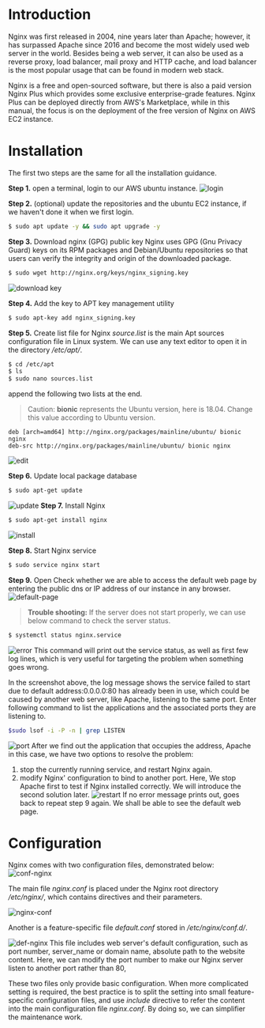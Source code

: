 # Introduction
Nginx was first released in 2004, nine years later than Apache; however, it has surpassed Apache since 2016 and become the most widely used web server in the world. Besides being a web server, it can also be used as a reverse proxy, load balancer, mail proxy and HTTP cache, and load balancer is the most popular usage that can be found in modern web stack. 

Nginx is a free and open-sourced software, but there is also a paid version Nginx Plus which provides some exclusive enterprise-grade features. Nginx Plus can be deployed directly from AWS's Marketplace, while in this manual, the focus is on the deployment of the free version of Nginx on AWS EC2 instance.

# Installation
The first two steps are the same for all the installation guidance.

**Step 1.** open a terminal, login to our AWS ubuntu instance.
![login](../../assets/images/login.png)

**Step 2.** (optional) update the repositories and the ubuntu EC2 instance, if we haven't done it when we first login.
```bash
$ sudo apt update -y && sudo apt upgrade -y
```

**Step 3.** Download nginx (GPG) public key
Nginx uses GPG (Gnu Privacy Guard) keys on its RPM packages and Debian/Ubuntu repositories so that users can verify the integrity and origin of the downloaded package. 
```bash
$ sudo wget http://nginx.org/keys/nginx_signing.key
```
![download key](../../assets/images/download-key.png)

**Step 4.** Add the key to APT key management utility

```bash
$ sudo apt-key add nginx_signing.key
```

**Step 5.** Create list file for Nginx
*source.list* is the main Apt sources configuration file in Linux system. We can use any text editor to open it in the directory */etc/apt/*.
```bash
$ cd /etc/apt   
$ ls
$ sudo nano sources.list
```
append the following two lists at the end.
> Caution: **bionic** represents the Ubuntu version, here is 18.04. Change this value according to Ubuntu version. 
```
deb [arch=amd64] http://nginx.org/packages/mainline/ubuntu/ bionic nginx
deb-src http://nginx.org/packages/mainline/ubuntu/ bionic nginx
```

![edit](../../assets/images/nginx-source.png)

**Step 6.** Update local package database
```bash
$ sudo apt-get update
```
![update](../../assets/images/update-apt.png)
**Step 7.** Install Nginx
```bash
$ sudo apt-get install nginx
```
![install](../../assets/images/install-nginx.png)

**Step 8.** Start Nginx service
```bash
$ sudo service nginx start
```

**Step 9.** Open 
Check whether we are able to access the default web page by entering the public dns or IP address of our instance in any browser.
![default-page](../../assets/images/default-nginx.png)
>**Trouble shooting:**
If the server does not start properly, we can use below command to check the server status.

```bash
$ systemctl status nginx.service
```
![error](../../assets/images/fail-start-nginx.png)
This command will print out the service status, as well as first few log lines, which is very useful for targeting the problem when something goes wrong.  

In the screenshot above, the log message shows the service failed to start due to default address:0.0.0.0:80 has already been in use, which could be caused by another web server, like Apache, listening to the same port. Enter following command to list the applications and the associated ports they are listening to.
```bash
$sudo lsof -i -P -n | grep LISTEN
```
![port](../../assets/images/port-used.png)
After we find out the application that occupies the address, Apache in this case, we have two options to resolve the problem:
1. stop the currently running service, and restart Nginx again. 
2. modify Nginx' configuration to bind to another port.
Here, We stop Apache first to test if Nginx installed correctly. We will introduce the second solution later.
![restart](../../assets/images/restart-nginx.png)
If no error message prints out, goes back to repeat step 9 again. We shall be able to see the default web page.

# Configuration

Nginx comes with two configuration files, demonstrated below:
![conf-nginx](../../assets/images/conf-nginx.png)

The main file *nginx.conf* is placed under the Nginx root directory */etc/nginx/*, which contains directives and their parameters.

![nginx-conf](../../assets/images/nginx-conf.png)

Another is a feature-specific file *default.conf* stored in */etc/nginx/conf.d/*. 

![def-nginx](../../assets/images/def-conf-nginx.png)
This file includes web server's default configuration, such as port number, server_name or domain name, absolute path to the website content. 
Here, we can modify the port number to make our Nginx server listen to another port rather than 80,

These two files only provide basic configuration. When more complicated setting is required, the best practice is to split the setting into small feature-specific configuration files, and use *include* directive to refer the content into the main configuration file *nginx.conf*. By doing so, we can simplifier the maintenance work.
